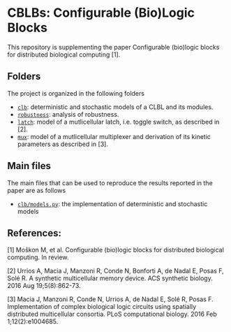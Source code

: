 # CBLBs: Configurable (Bio)Logic Blocks

This repository is supplementing the paper Configurable (bio)logic blocks for distributed biological computing [1]. 

## Folders
The project is organized in the following folders
* [```clb```](/clb/): deterministic and stochastic models of a CLBL and its modules.
* [```robustness```](/robustness/): analysis of robustness.
* [```latch```](/latch/): model of a mutlicellular latch, i.e. toggle switch, as described in [2].
* [```mux```](/muc/): model of a mutlicellular multiplexer and derivation of its kinetic parameters as described in [3].


## Main files
The main files that can be used to reproduce the results reported in the paper are as follows
* [```clb/models.py```](blob/master/clb/models.py): the implementation of deterministic and stochastic models

## References:

[1] Moškon M, et al. Configurable (bio)logic blocks for distributed biological computing. In review.

[2] Urrios A, Macia J, Manzoni R, Conde N, Bonforti A, de Nadal E, Posas F, Solé R. A synthetic multicellular memory device. ACS synthetic biology. 2016 Aug 19;5(8):862-73.

[3] Macia J, Manzoni R, Conde N, Urrios A, de Nadal E, Solé R, Posas F. Implementation of complex biological logic circuits using spatially distributed multicellular consortia. PLoS computational biology. 2016 Feb 1;12(2):e1004685.